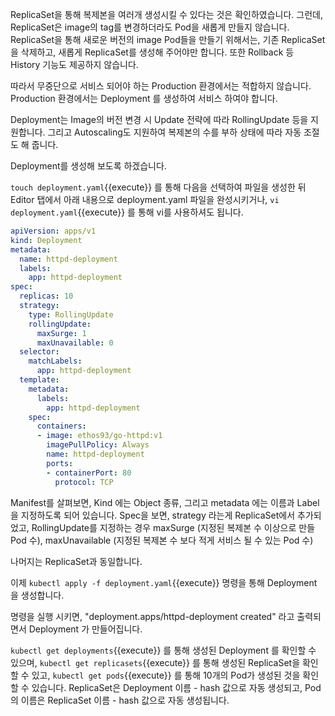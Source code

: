 ReplicaSet을 통해 복제본을 여러개 생성시킬 수 있다는 것은 확인하였습니다.
그런데, ReplicaSet은 image의 tag를 변경하더라도 Pod을 새롭게 만들지 않습니다.
ReplicaSet을 통해 새로운 버전의 image Pod들을 만들기 위해서는, 기존 ReplicaSet을 삭제하고, 새롭게 ReplicaSet를 생성해 주어야만 합니다.
또한 Rollback 등 History 기능도 제공하지 않습니다.

따라서 무중단으로 서비스 되어야 하는 Production 환경에서는 적합하지 않습니다.
Production 환경에서는 Deployment 를 생성하여 서비스 하여야 합니다.

Deployment는 Image의 버전 변경 시 Update 전략에 따라 RollingUpdate 등을 지원합니다. 그리고 Autoscaling도 지원하여 복제본의 수를 부하 상태에 따라 자동 조절도 해 줍니다.

Deployment를 생성해 보도록 하겠습니다.

`touch deployment.yaml`{{execute}} 를 통해 다음을 선택하여 파일을 생성한 뒤 Editor 탭에서 아래 내용으로 deployment.yaml 파일을 완성시키거나, `vi deployment.yaml`{{execute}} 를 통해 vi를 사용하셔도 됩니다.

```yaml
apiVersion: apps/v1
kind: Deployment
metadata:
  name: httpd-deployment
  labels:
    app: httpd-deployment
spec:
  replicas: 10
  strategy:
    type: RollingUpdate
    rollingUpdate:
      maxSurge: 1
      maxUnavailable: 0
  selector:
    matchLabels:
      app: httpd-deployment
  template:
    metadata:
      labels:
        app: httpd-deployment
    spec:
      containers:
      - image: ethos93/go-httpd:v1
        imagePullPolicy: Always
        name: httpd-deployment
        ports:
        - containerPort: 80
          protocol: TCP
```

Manifest를 살펴보면, Kind 에는 Object 종류, 그리고 metadata 에는 이름과 Label을 지정하도록 되어 있습니다.
Spec을 보면, strategy 라는게 ReplicaSet에서 추가되었고, RollingUpdate를 지정하는 경우 maxSurge (지정된 복제본 수 이상으로 만들 Pod 수), maxUnavailable (지정된 복제본 수 보다 적게 서비스 될 수 있는 Pod 수)

나머지는 ReplicaSet과 동일합니다.

이제 `kubectl apply -f deployment.yaml`{{execute}} 명령을 통해 Deployment 을 생성합니다.

명령을 실행 시키면, "deployment.apps/httpd-deployment created" 라고 출력되면서 Deployment 가 만들어집니다.

`kubectl get deployments`{{execute}} 를 통해 생성된 Deployment 를 확인할 수 있으며, `kubectl get replicasets`{{execute}} 를 통해 생성된 ReplicaSet을 확인할 수 있고, `kubectl get pods`{{execute}} 를 통해 10개의 Pod가 생성된 것을 확인할 수 있습니다.
ReplicaSet은 Deployment 이름 - hash 값으로 자동 생성되고, Pod의 이름은 ReplicaSet 이름 - hash 값으로 자동 생성됩니다.
